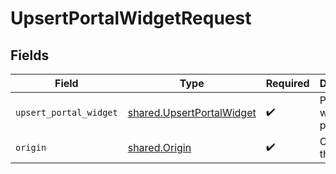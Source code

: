 # UpsertPortalWidgetRequest


## Fields

| Field                                                                  | Type                                                                   | Required                                                               | Description                                                            |
| ---------------------------------------------------------------------- | ---------------------------------------------------------------------- | ---------------------------------------------------------------------- | ---------------------------------------------------------------------- |
| `upsert_portal_widget`                                                 | [shared.UpsertPortalWidget](../../models/shared/upsertportalwidget.md) | :heavy_check_mark:                                                     | Portal widgets payload                                                 |
| `origin`                                                               | [shared.Origin](../../models/shared/origin.md)                         | :heavy_check_mark:                                                     | Origin of the portal                                                   |